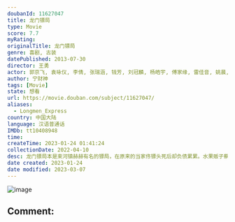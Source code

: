 ```yaml
---
doubanId: 11627047
title: 龙门镖局
type: Movie
score: 7.7
myRating: 
originalTitle: 龙门镖局
genre: 喜剧, 古装
datePublished: 2013-07-30
director: 王勇
actor: 郭京飞, 袁咏仪, 李倩, 张瑞涵, 钱芳, 刘冠麟, 杨皓宇, 傅家缘, 雷佳音, 姚晨, 喻恩泰, 黄晓明, 陈晓, 陆毅, 佟大为, 马天宇, 焦俊艳, 尹正, 印小天, 胡彦斌, 元秋, 晨阳, 莫小奇, 肖央, 连凯, 霍思燕, 严屹宽, 袁弘, 保剑锋, 王一楠, 朱茵, 徐洁儿, 姚橹, 苏东, 李传缨, 文清, 熊乃瑾, 付辛博, 马苏, 张子枫, 黄龄, 张一白, 孔二狗, 高群书, 柯蓝, 阿朵, 甘露, 练练, 李佳航, 翟煦飞, 宁财神, 张馨予, 陈赫, 杜淳, 李晨, 王学兵, 王厂长, 周琳皓, 乔乔, 姜正阳, 沙溢, 汤晶媚, 崔冰, 马秋子
author: 宁财神
tags: [Movie]
state: 想看
url: https://movie.douban.com/subject/11627047/
aliases:
  - Longmen_Express
country: 中国大陆
language: 汉语普通话
IMDb: tt10408948
time: 
createTime: 2023-01-24 01:41:24
collectionDate: 2022-04-10
desc: 龙门镖局本是束河镇赫赫有名的镖局，在原来的当家佟镖头死后却负债累累。水果贩子蔡八斗为了挣钱，到龙门镖局去讨债，却中了圈套，和平安票号的少主陆三金一同被关了起来。两人与镖局里佟镖头的遗孀盛秋月（袁咏仪...
date created: 2023-01-24
date modified: 2023-03-07
---
```


![image](p2060443140.jpg)

Comment:
---
